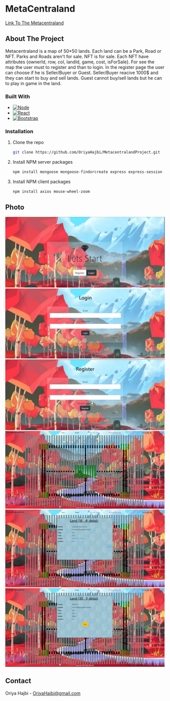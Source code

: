 
# MetaCentraland
[Link To The Metacentraland](https://metacentralandclient.herokuapp.com/)





## About The Project
Metacentraland is a map of 50*50 lands.
Each land can be a Park, Road or NFT.
Parks and Roads aren't for sale.
NFT is for sale.
Each NFT have attributes {ownerId, row, col, landId, game, cost, isForSale}.
For see the map the user must to register and than to login.
In the register page the user can choose if he is Seller/Buyer or Guest.
Seller/Buyer reacive 1000$ and  they can start to buy and sell lands.
Guest cannot buy/sell lands but he can to play in game in the land.




### Built With

* [![Node][Node.js]][Node-url]
* [![React][React.js]][React-url]
* [![Bootstrap][Bootstrap.com]][Bootstrap-url]



### Installation

1. Clone the repo
   ```sh
   git clone https://github.com/OriyaHajbi/MetacentralandProject.git
   ```
2. Install NPM server packages
   ```sh
   npm install mongoose mongoose-findorcreate express express-session passport bcrypt body-parser cors crypto-js dotenv ejs elliptic
   ```
3. Install NPM client packages
   ```sh
   npm install axios mouse-wheel-zoom
   ```



## Photo
![image](https://github.com/OriyaHajbi/MetacentralandProject/blob/main/photos/homePage.jpeg?raw=true)
![image](https://github.com/OriyaHajbi/MetacentralandProject/blob/main/photos/loginPage.jpeg?raw=true)
![image](https://github.com/OriyaHajbi/MetacentralandProject/blob/main/photos/registerPage.jpeg?raw=true)
![image](https://github.com/OriyaHajbi/MetacentralandProject/blob/main/photos/mainPage.jpeg?raw=true)
![image](https://github.com/OriyaHajbi/MetacentralandProject/blob/main/photos/myland.jpeg?raw=true)
![image](https://github.com/OriyaHajbi/MetacentralandProject/blob/main/photos/notMyLand.jpeg?raw=true)






## Contact

Oriya Hajbi - OriyaHajbi@gmail.com


[Node.js]: https://img.shields.io/badge/node.js-000000?style=for-the-badge&logo=nodedotjs&logoColor=green
[node-url]: https://nodejs.org/en/
[React.js]: https://img.shields.io/badge/React-20232A?style=for-the-badge&logo=react&logoColor=61DAFB
[React-url]: https://reactjs.org/
[Bootstrap.com]: https://img.shields.io/badge/Bootstrap-563D7C?style=for-the-badge&logo=bootstrap&logoColor=white
[Bootstrap-url]: https://getbootstrap.com
